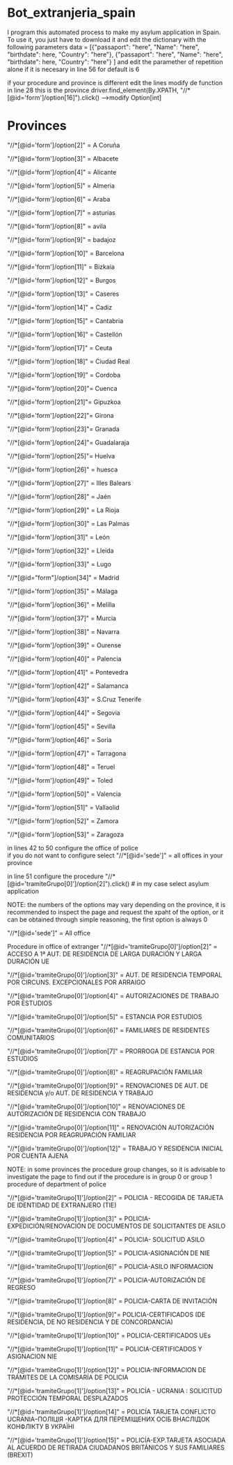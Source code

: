 # Bot_extranjeria_spain

I program this automated process to make my asylum application in Spain.
To use it, you just have to download it and edit the dictionary with the following parameters
data = [{"passaport": "here", "Name": "here", "birthdate": here, "Country": "here"},
        {"passaport": "here", "Name": "here", "birthdate": here, "Country": "here"}
         ]
  and edit the paramether of repetition alone if it is necesary in line 56 for default is 6
  
if your procedure and province  is  different edit the lines
modify de function in line  28 this is the province
driver.find_element(By.XPATH, "//*[@id='form']/option[16]").click()
                                            -->modify Option[int] 
# Provinces
"//*[@id='form']/option[2]" = A Coruña

"//*[@id='form']/option[3]" = Albacete

"//*[@id='form']/option[4]" = Alicante

"//*[@id='form']/option[5]" = Almeria

"//*[@id='form']/option[6]" = Araba

"//*[@id='form']/option[7]" = asturias

"//*[@id='form']/option[8]" = avila

"//*[@id='form']/option[9]" =  badajoz

"//*[@id='form']/option[10]" = Barcelona

"//*[@id='form']/option[11]" = Bizkaia

"//*[@id='form']/option[12]" = Burgos

"//*[@id='form']/option[13]" = Caseres

"//*[@id='form']/option[14]" = Cadiz

"//*[@id='form']/option[15]" = Cantabria

"//*[@id='form']/option[16]" = Castellón

"//*[@id='form']/option[17]" = Ceuta

"//*[@id='form']/option[18]" = Ciudad Real

"//*[@id='form']/option[19]" = Cordoba

"//*[@id='form']/option[20]"=  Cuenca

"//*[@id='form']/option[21]"=  Gipuzkoa

"//*[@id='form']/option[22]"= Girona

"//*[@id='form']/option[23]"= Granada

"//*[@id='form']/option[24]"= Guadalaraja

"//*[@id='form']/option[25]"= Huelva

"//*[@id='form']/option[26]" = huesca

"//*[@id='form']/option[27]" = Illes Balears

"//*[@id='form']/option[28]" = Jaén

"//*[@id='form']/option[29]" = La Rioja

"//*[@id='form']/option[30]" = Las Palmas

"//*[@id='form']/option[31]" = León

"//*[@id='form']/option[32]" = Lleida

"//*[@id='form']/option[33]" = Lugo

"//*[@id="form"]/option[34]" = Madrid

"//*[@id='form']/option[35]" = Málaga

"//*[@id='form']/option[36]" = Melilla

"//*[@id='form']/option[37]" = Murcia

"//*[@id='form']/option[38]" = Navarra

"//*[@id='form']/option[39]" = Ourense

"//*[@id='form']/option[40]" = Palencia

"//*[@id='form']/option[41]" = Pontevedra

"//*[@id='form']/option[42]" = Salamanca

"//*[@id='form']/option[43]" = S.Cruz Tenerife

"//*[@id='form']/option[44]" = Segovia

"//*[@id='form']/option[45]" = Sevilla

"//*[@id='form']/option[46]" = Soria

"//*[@id='form']/option[47]" = Tarragona

"//*[@id='form']/option[48]" = Teruel

"//*[@id='form']/option[49]" = Toled

"//*[@id='form']/option[50]" = Valencia

"//*[@id='form']/option[51]" = Vallaolid

"//*[@id='form']/option[52]" = Zamora

"//*[@id='form']/option[53]" = Zaragoza

in lines 42 to 50 configure the office of police  
if you do not want to configure select "//*[@id='sede']" = all offices in your province

in line  51 configure the procedure
"//*[@id='tramiteGrupo[0]']/option[2]").click()  # in my case select asylum application

NOTE: the numbers of the options may vary depending on the province, it is recommended to inspect the page and request the xpaht of the option, or it can be obtained through simple reasoning, the first option is always 0

"//*[@id='sede']"  = All office

Procedure in office of extranger
"//*[@id='tramiteGrupo[0]']/option[2]" = ACCESO A 1ª AUT. DE RESIDENCIA DE LARGA DURACIÓN Y LARGA DURACIÓN UE

"//*[@id='tramiteGrupo[0]']/option[3]" = AUT. DE RESIDENCIA TEMPORAL POR CIRCUNS. EXCEPCIONALES POR ARRAIGO

"//*[@id='tramiteGrupo[0]']/option[4]" = AUTORIZACIONES DE TRABAJO POR ESTUDIOS

"//*[@id='tramiteGrupo[0]']/option[5]" = ESTANCIA POR ESTUDIOS

"//*[@id='tramiteGrupo[0]']/option[6]" = FAMILIARES DE RESIDENTES COMUNITARIOS

"//*[@id='tramiteGrupo[0]']/option[7]" = PRORROGA DE ESTANCIA POR ESTUDIOS

"//*[@id='tramiteGrupo[0]']/option[8]" = REAGRUPACIÓN FAMILIAR

"//*[@id='tramiteGrupo[0]']/option[9]" = RENOVACIONES DE AUT. DE RESIDENCIA  y/o  AUT. DE RESIDENCIA Y TRABAJO

"//*[@id='tramiteGrupo[0]']/option[10]" = RENOVACIONES DE AUTORIZACIÓN DE RESIDENCIA CON TRABAJO

"//*[@id='tramiteGrupo[0]']/option[11]" = RENOVACIÓN AUTORIZACIÓN RESIDENCIA POR REAGRUPACIÓN FAMILIAR

"//*[@id='tramiteGrupo[0]']/option[12]" = TRABAJO Y RESIDENCIA INICIAL POR CUENTA AJENA

NOTE: in some provinces the procedure group changes, so it is advisable to investigate the page to find out if the procedure is in group 0 or group 1
procedure of department of police

"//*[@id='tramiteGrupo[1]']/option[2]" = POLICIA - RECOGIDA DE TARJETA DE IDENTIDAD DE EXTRANJERO (TIE)

"//*[@id='tramiteGrupo[1]']/option[3]" = POLICIA- EXPEDICIÓN/RENOVACIÓN DE DOCUMENTOS DE SOLICITANTES DE ASILO

"//*[@id='tramiteGrupo[1]']/option[4]" = POLICIA- SOLICITUD ASILO

"//*[@id='tramiteGrupo[1]']/option[5]" = POLICIA-ASIGNACIÓN DE NIE

"//*[@id='tramiteGrupo[1]']/option[6]" = POLICIA-ASILO INFORMACION 

"//*[@id='tramiteGrupo[1]']/option[7]" = POLICIA-AUTORIZACIÓN DE REGRESO

"//*[@id='tramiteGrupo[1]']/option[8]" = POLICIA-CARTA DE INVITACIÓN

"//*[@id='tramiteGrupo[1]']/option[9]"= POLICIA-CERTIFICADOS (DE RESIDENCIA, DE NO RESIDENCIA Y DE CONCORDANCIA)

"//*[@id='tramiteGrupo[1]']/option[10]" = POLICIA-CERTIFICADOS UEs

"//*[@id='tramiteGrupo[1]']/option[11]" = POLICIA-CERTIFICADOS Y ASIGNACION NIE

"//*[@id='tramiteGrupo[1]']/option[12]" = POLICIA-INFORMACION DE TRÁMITES DE LA COMISARÍA DE POLICIA

"//*[@id='tramiteGrupo[1]']/option[13]" = POLICÍA - UCRANIA : SOLICITUD PROTECCIÓN TEMPORAL DESPLAZADOS

"//*[@id='tramiteGrupo[1]']/option[14]" = POLICÍA TARJETA CONFLICTO UCRANIA–ПОЛІЦІЯ -КАРТКА ДЛЯ ПЕРЕМІЩЕНИХ ОСІБ ВНАСЛІДОК КОНФЛІКТУ В УКРАЇНІ

"//*[@id='tramiteGrupo[1]']/option[15]" = POLICÍA-EXP.TARJETA ASOCIADA AL ACUERDO DE RETIRADA CIUDADANOS BRITÁNICOS Y SUS FAMILIARES (BREXIT)
